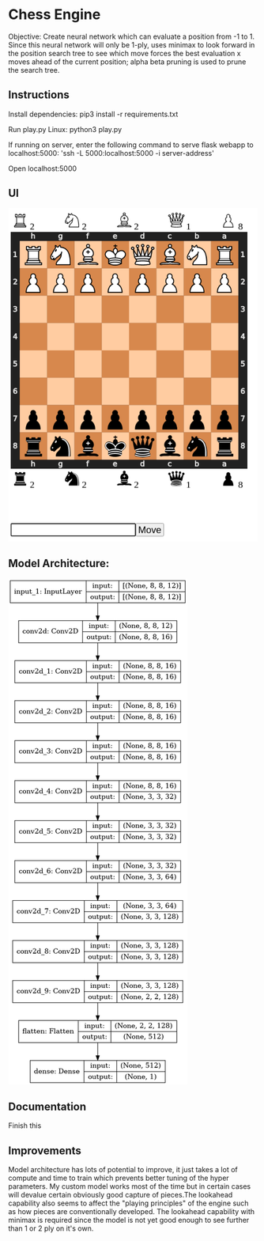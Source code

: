 # Chess Engine

Objective: Create neural network which can evaluate a position from -1 to 1. Since this neural network will only be 1-ply, uses minimax to look forward in the position search tree to see which move forces the best evaluation x moves ahead of the current position; alpha beta pruning is used to prune the search tree. 

## Instructions

Install dependencies:
	pip3 install -r requirements.txt

Run play.py
	Linux: python3 play.py

If running on server, enter the following command to serve flask webapp to localhost:5000: 'ssh -L 5000:localhost:5000 -i server-address' 

Open localhost:5000

## UI

![UI](./assets/GUI.png)

## Model Architecture:

![Model](./assets/model.png)

## Documentation

Finish this

## Improvements

Model architecture has lots of potential to improve, it just takes a lot of compute and time to train which prevents better tuning of the hyper parameters. My custom model works most of the time but in certain cases will devalue certain obviously good capture of pieces.The lookahead capability also seems to affect the "playing principles" of the engine such as how pieces are conventionally developed. The lookahead capability with minimax is required since the model is not yet good enough to see further than 1 or 2 ply on it's own.
